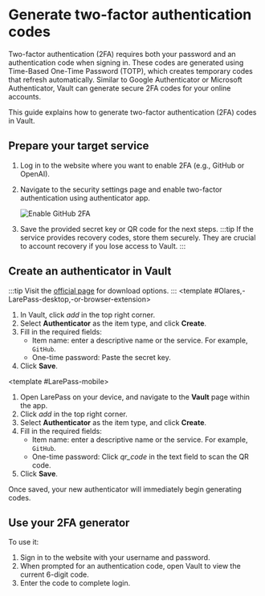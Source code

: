 # Generate two-factor authentication codes
Two-factor authentication (2FA) requires both your password and an authentication code when signing in. These codes are generated using Time-Based One-Time Password (TOTP), which creates temporary codes that refresh automatically. Similar to Google Authenticator or Microsoft Authenticator, Vault can generate secure 2FA codes for your online accounts.

This guide explains how to generate two-factor authentication (2FA) codes in Vault.
## Prepare your target service
1. Log in to the website where you want to enable 2FA (e.g., GitHub or OpenAI).
2. Navigate to the security settings page and enable two-factor authentication using authenticator app.

   ![Enable GitHub 2FA](/images/manual/tasks/2fa-github.png)
3. Save the provided secret key or QR code for the next steps.
:::tip
If the service provides recovery codes, store them securely. They are crucial to account recovery if you lose access to Vault.
:::

## Create an authenticator in Vault
:::tip
Visit the [official page](https://www.olares.xyz/larepass) for download options.
:::
<tabs>
<template #Olares,-LarePass-desktop,-or-browser-extension>

1. In Vault, click <i class="material-icons">add</i> in the top right corner.
2. Select **Authenticator** as the item type, and click **Create**.
3. Fill in the required fields:
    - Item name: enter a descriptive name or the service. For example, `GitHub`.
    - One-time password: Paste the secret key.
4. Click **Save**.
</template>

<template #LarePass-mobile>

1. Open LarePass on your device, and navigate to the **Vault** page within the app.
2. Click <i class="material-icons">add</i> in the top right corner.
3. Select **Authenticator** as the item type, and click **Create**.
4. Fill in the required fields:
    - Item name: enter a descriptive name or the service. For example, `GitHub`.
    - One-time password: Click <i class="material-icons">qr_code</i> in the text field to scan the QR code.
5. Click **Save**.
</template>
</tabs>
Once saved, your new authenticator will immediately begin generating codes.

## Use your 2FA generator
 To use it:
1. Sign in to the website with your username and password.
2. When prompted for an authentication code, open Vault to view the current 6-digit code.
3. Enter the code to complete login.
